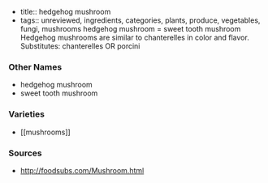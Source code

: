 - title:: hedgehog mushroom
- tags:: unreviewed, ingredients, categories, plants, produce, vegetables, fungi, mushrooms
hedgehog mushroom = sweet tooth mushroom Hedgehog mushrooms are similar to chanterelles in color and flavor. Substitutes: chanterelles OR porcini

### Other Names

* hedgehog mushroom
* sweet tooth mushroom

### Varieties

* [[mushrooms]]

### Sources
* http://foodsubs.com/Mushroom.html
